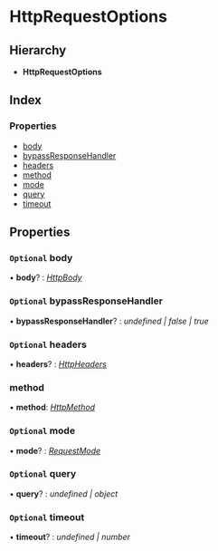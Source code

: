 # HttpRequestOptions

## Hierarchy

* **HttpRequestOptions**

## Index

### Properties

* [body](httprequestoptions.md#optional-body)
* [bypassResponseHandler](httprequestoptions.md#optional-bypassresponsehandler)
* [headers](httprequestoptions.md#optional-headers)
* [method](httprequestoptions.md#method)
* [mode](httprequestoptions.md#optional-mode)
* [query](httprequestoptions.md#optional-query)
* [timeout](httprequestoptions.md#optional-timeout)

## Properties

### `Optional` body

• **body**? : [_HttpBody_](../#httpbody)

### `Optional` bypassResponseHandler

• **bypassResponseHandler**? : _undefined \| false \| true_

### `Optional` headers

• **headers**? : [_HttpHeaders_](../#httpheaders)

### method

• **method**: [_HttpMethod_](../enums/httpmethod.md)

### `Optional` mode

• **mode**? : [_RequestMode_](../#requestmode)

### `Optional` query

• **query**? : _undefined \| object_

### `Optional` timeout

• **timeout**? : _undefined \| number_

